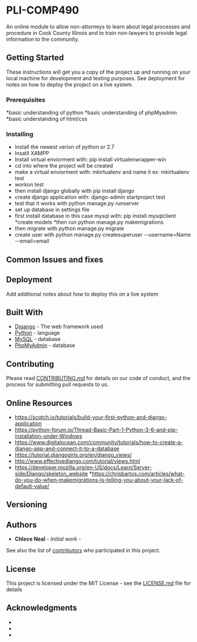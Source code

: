 # PLI-COMP490

An online module to allow non-attorneys to learn about legal processes and procedure in Cook County Illinois and to train non-lawyers
to provide legal information to the community. 

## Getting Started

These instructions will get you a copy of the project up and running on your local machine for development and testing purposes. See deployment for notes on how to deploy the project on a live system.

### Prerequisites
*basic understanding of python
*basic understanding of phpMyadmin
*basic understanding of html/css


### Installing
* Install the newest verion of python or 2.7
* Insatll XAMPP
* Install virtual enviorment with: pip install virtualenwrapper-win
* cd into where the project will be created
* make a virtual enviorment with: mkirtualenv and name it ex: mkirtualenv test
* workon test
* then install django globally with pip install django
* create django application with: django-admin startproject test
* test that it works with python manage.py runserver
* set up database in settings file
* first install database in this case mysql with: pip install mysqlclient
*create models 
*then run python manage.py makemigrations
* then migrate with python manage.py migrate
* create user with python manage.py createsuperuser --username=Name --email=email

## Common Issues and fixes



## Deployment

Add additional notes about how to deploy this on a live system

## Built With

* [Djgango](https://docs.djangoproject.com) - The web framework used
* [Python](https://www.python.org/) - language
* [MySQL](https://www.mysql.com/) - database
* [PhpMyAdmin](https://www.phpmyadmin.net/) - database

## Contributing

Please read [CONTRIBUTING.md](https://gist.github.com/PurpleBooth/b24679402957c63ec426) for details on our code of conduct, and the process for submitting pull requests to us.

## Online Resources
* https://scotch.io/tutorials/build-your-first-python-and-django-application
* https://python-forum.io/Thread-Basic-Part-1-Python-3-6-and-pip-installation-under-Windows
* https://www.digitalocean.com/community/tutorials/how-to-create-a-django-app-and-connect-it-to-a-database
* https://tutorial.djangogirls.org/en/django_views/
* http://www.effectivedjango.com/tutorial/views.html
* https://developer.mozilla.org/en-US/docs/Learn/Server-side/Django/skeleton_website
*https://chrisbartos.com/articles/what-do-you-do-when-makemigrations-is-telling-you-about-your-lack-of-default-value/

## Versioning



## Authors

* **Chlece Neal** - *Initial work* - 

See also the list of [contributors](https://github.com/your/project/contributors) who participated in this project.

## License

This project is licensed under the MIT License - see the [LICENSE.md](LICENSE.md) file for details

## Acknowledgments

* 
* 
* 




